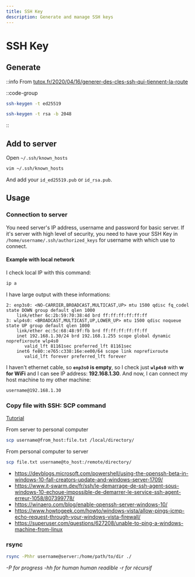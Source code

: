 ```yaml
---
title: SSH Key
description: Generate and manage SSH keys
---
```


# SSH Key

## Generate

::info
From [tutox.fr/2020/04/16/generer-des-cles-ssh-qui-tiennent-la-route](https://tutox.fr/2020/04/16/generer-des-cles-ssh-qui-tiennent-la-route/)

::code-group
  ```bash [ed25519]
  ssh-keygen -t ed25519
  ```
  ```bash [rsa]
  ssh-keygen -t rsa -b 2048
  ```
::

## Add to server

Open `~/.ssh/known_hosts`

```bash
vim ~/.ssh/known_hosts
```

And add your `id_ed25519.pub` or `id_rsa.pub`.


## Usage

### Connection to server

You need server's IP address, username and password for basic server. If it's server with high level of security, you need to have your SSH Key in `/home/username/.ssh/authorized_keys` for username with which use to connect.

#### Example with local network

I check local IP with this command:

```bash
ip a
```

I have large output with these informations:

```[output]
2: enp3s0: <NO-CARRIER,BROADCAST,MULTICAST,UP> mtu 1500 qdisc fq_codel state DOWN group default qlen 1000
    link/ether 6c:2b:59:70:38:4d brd ff:ff:ff:ff:ff:ff
3: wlp4s0: <BROADCAST,MULTICAST,UP,LOWER_UP> mtu 1500 qdisc noqueue state UP group default qlen 1000
    link/ether ec:5c:68:48:9f:fb brd ff:ff:ff:ff:ff:ff
    inet 192.168.1.30/24 brd 192.168.1.255 scope global dynamic noprefixroute wlp4s0
       valid_lft 81161sec preferred_lft 81161sec
    inet6 fe80::e765:c338:16e:ee00/64 scope link noprefixroute
       valid_lft forever preferred_lft forever
```

I haven't ethernet cable, so **`enp3s0` is empty**, so I check just **`wlp4s0`** with **w for WiFi** and I can see IP address: **192.168.1.30**. And now, I can connect my host machine to my other machine:

```bash
username@192.168.1.30
```

### Copy file with SSH: SCP command

[Tutorial](https://haydenjames.io/linux-securely-copy-files-using-scp/)

From server to personal computer

```bash
scp username@from_host:file.txt /local/directory/
```

From personal computer to server

```bash
scp file.txt username@to_host:/remote/directory/
```

- <https://devblogs.microsoft.com/powershell/using-the-openssh-beta-in-windows-10-fall-creators-update-and-windows-server-1709/>
- <https://www.it-swarm.dev/fr/ssh/le-demarrage-de-ssh-agent-sous-windows-10-echoue-impossible-de-demarrer-le-service-ssh-agent-erreur-1058/807399778/>
- <https://winaero.com/blog/enable-openssh-server-windows-10/>
- <https://www.howtogeek.com/howto/windows-vista/allow-pings-icmp-echo-request-through-your-windows-vista-firewall/>
- <https://superuser.com/questions/627208/unable-to-ping-a-windows-machine-from-linux>

### rsync

```bash
rsync -Phhr username@server:/home/path/to/dir ./
```

*-P for progress*
*-hh for human human readible*
*-r for récursif*
